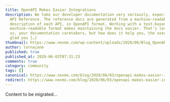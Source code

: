 ```yaml
---
title: OpenAPI Makes Easier Integrations
description: We take our developer documentation very seriously, especially our
  API Reference. The reference docs are generated from a machine-readable
  description of each API, in OpenAPI format. Working with a text-based,
  machine-readable format makes maintaining the docs easier. That’s lovely for
  us, your documentation caretakers, but how does it help you, the user? I’m
  glad you […]
thumbnail: https://www.nexmo.com/wp-content/uploads/2020/06/Blog_OpenAPI_1200x600.png
author: lornajane
published: true
published_at: 2020-06-03T07:31:23
comments: true
category: community
tags: []
canonical: https://www.nexmo.com/blog/2020/06/03/openapi-makes-easier-integrations
redirect: https://www.nexmo.com/blog/2020/06/03/openapi-makes-easier-integrations
---
```

Content to be migrated...
